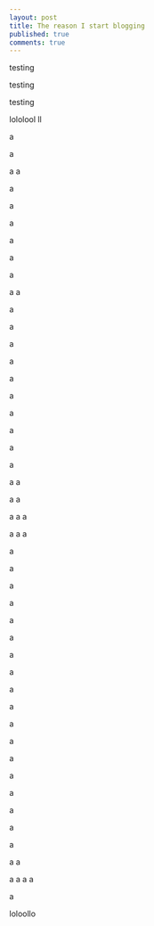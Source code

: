 ```yaml
---
layout: post
title: The reason I start blogging
published: true
comments: true
---
```



testing 



testing 










testing











lololool ll


a

a

a
a

a


a




a



a




a



a


a
a





a

a



a





a


a






a


a


a

a

a




a
a







a
a




a
a
a













a
a
a


a


a


a


a


a


a


a


a

a

a

a



a


a

a


a

a


a

a

a
a

a
a
a
a

a


loloollo
